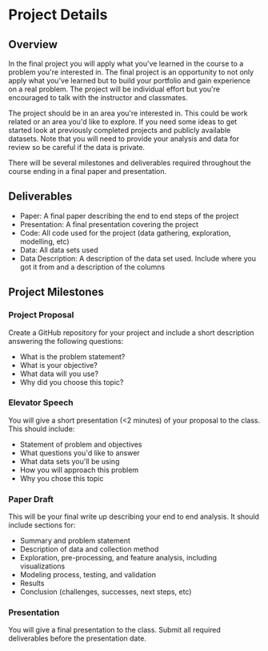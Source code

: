 # Project Details

## Overview

In the final project you will apply what you've learned in the course to a problem you're interested in. The final project is an opportunity to not only apply what you've learned but to build your portfolio and gain experience on a real problem. The project will be individual effort but you're encouraged to talk with the instructor and classmates. 

The project should be in an area you're interested in. This could be work related or an area you'd like to explore. If you need some ideas to get started look at previously completed projects and publicly available datasets. Note that you will need to provide your analysis and data for review so be careful if the data is private.

There will be several milestones and deliverables required throughout the course ending in a final paper and presentation. 

## Deliverables

* Paper: A final paper describing the end to end steps of the project 
* Presentation: A final presentation covering the project
* Code: All code used for the project (data gathering, exploration, modelling, etc)
* Data: All data sets used
* Data Description: A description of the data set used. Include where you got it from and a description of the columns

## Project Milestones

### Project Proposal

Create a GitHub repository for your project and include a short description answering the following questions:
* What is the problem statement?
* What is your objective?
* What data will you use?
* Why did you choose this topic?

### Elevator Speech

You will give a short presentation (<2 minutes) of your proposal to the class. This should include:
* Statement of problem and objectives
* What questions you'd like to answer
* What data sets you'll be using
* How you will approach this problem
* Why you chose this topic

### Paper Draft 

This will be your final write up describing your end to end analysis. It should include sections for:
* Summary and problem statement
* Description of data and collection method
* Exploration, pre-processing, and feature analysis, including visualizations
* Modeling process, testing, and validation
* Results
* Conclusion (challenges, successes, next steps, etc)


### Presentation

You will give a final presentation to the class. Submit all required deliverables before the presentation date.
